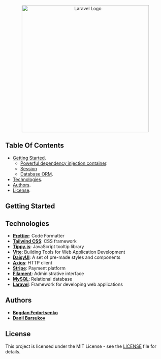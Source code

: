 <p align="center"><a href="https://laravel.com" target="_blank"><img src="https://raw.githubusercontent.com/laravel/art/master/logo-lockup/5%20SVG/2%20CMYK/1%20Full%20Color/laravel-logolockup-cmyk-red.svg" width="400" alt="Laravel Logo"></a></p>


## Table Of Contents

-   [Getting Started](https://github.com/DaXzz1/WebShop-Eparts#getting-started).
    -   [Powerful dependency injection container](https://laravel.com/docs/container).
    -   [Session](https://laravel.com/docs/session)
    -   [Database ORM](https://laravel.com/docs/eloquent).
-   [Technologies](https://github.com/DaXzz1/WebShop-Eparts#technologies).
-   [Authors](https://github.com/DaXzz1/WebShop-Eparts#authors).
-   [License](https://github.com/DaXzz1/WebShop-Eparts#license).

## Getting Started

## Technologies

-   **[Prettier](https://prettier.io/)**: Code Formatter
-   **[Tailwind CSS](https://tailwindcss.com/)**: CSS framework
-   **[Tippy.js](https://atomiks.github.io/tippyjs/)**: JavaScript tooltip library
-   **[Vite](https://vitejs.dev/)**: Building Tools for Web Application Development
-   **[DaisyUI](https://daisyui.com/)**: A set of pre-made styles and components
-   **[Axios](https://axios-http.com/)**: HTTP client
-   **[Stripe](https://stripe.com/)**: Payment platform
-   **[Filament](https://filamentapp.com/)**: Administrative interface
-   **[MySQL](https://www.mysql.com/)**: Relational database
-   **[Laravel](https://laravel.com/)**: Framework for developing web applications

## Authors

-   **[Bogdan Fedortsenko](https://github.com/DaXzz1)**
-   **[Danil Barsukov](https://github.com/Nell0w)**

## License

This project is licensed under the MIT License - see the [LICENSE](https://github.com/DaXzz1/WebShop-Eparts/blob/main/LICENSE) file for details.
